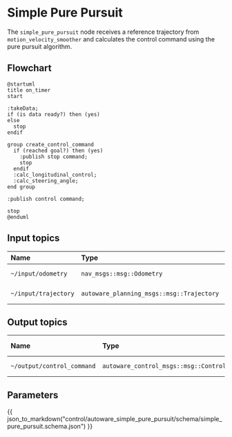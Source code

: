 # Simple Pure Pursuit

The `simple_pure_pursuit` node receives a reference trajectory from `motion_velocity_smoother` and calculates the control command using the pure pursuit algorithm.

## Flowchart

```plantuml
@startuml
title on_timer
start

:takeData;
if (is data ready?) then (yes)
else
  stop
endif

group create_control_command
  if (reached goal?) then (yes)
    :publish stop command;
    stop
  endif
  :calc_longitudinal_control;
  :calc_steering_angle;
end group

:publish control command;

stop
@enduml
```

## Input topics

| Name                 | Type                                      | Description          |
| :------------------- | :---------------------------------------- | :------------------- |
| `~/input/odometry`   | `nav_msgs::msg::Odometry`                 | ego odometry         |
| `~/input/trajectory` | `autoware_planning_msgs::msg::Trajectory` | reference trajectory |

## Output topics

| Name                       | Type                                  | Description     | QoS Durability |
| :------------------------- | :------------------------------------ | :-------------- | :------------- |
| `~/output/control_command` | `autoware_control_msgs::msg::Control` | control command | `volatile`     |

## Parameters

{{ json_to_markdown("control/autoware_simple_pure_pursuit/schema/simple_pure_pursuit.schema.json") }}
